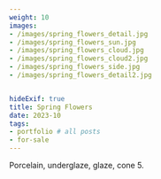```yaml
---
weight: 10
images:
- /images/spring_flowers_detail.jpg
- /images/spring_flowers_sun.jpg
- /images/spring_flowers_cloud.jpg
- /images/spring_flowers_cloud2.jpg
- /images/spring_flowers_side.jpg
- /images/spring_flowers_detail2.jpg


hideExif: true
title: Spring Flowers
date: 2023-10
tags:
- portfolio # all posts
- for-sale
---
```


Porcelain, underglaze, glaze, cone 5.
